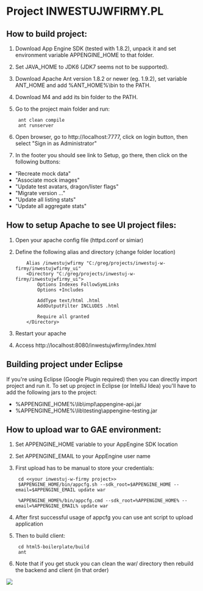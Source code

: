 # Project INWESTUJWFIRMY.PL

## How to build project:

1. Download App Engine SDK (tested with 1.8.2), unpack it and set environment variable APPENGINE_HOME to that folder.
2. Set JAVA_HOME to JDK6 (JDK7 seems not to be supported).
3. Download Apache Ant version 1.8.2 or newer (eg. 1.9.2), set variable ANT_HOME and add %ANT_HOME%\bin to the PATH.
4. Download M4 and add its bin folder to the PATH.
5. Go to the project main folder and run:

		ant clean compile
		ant runserver
6. Open browser, go to http://localhost:7777, click on login button, then select "Sign in as Administrator"
7. In the footer you should see link to Setup, go there, then click on the following buttons:

* "Recreate mock data"
* "Associate mock images"
* "Update test avatars, dragon/lister flags"
* "Migrate version ..."
* "Update all listing stats"
* "Update all aggregate stats"


## How to setup Apache to see UI project files:

1. Open your apache config file (httpd.conf or simiar)
2. Define the following alias and directory (change folder location)

	```ApacheConf
		Alias /inwestujwfirmy "C:/greg/projects/inwestuj-w-firmy/inwestujwfirmy_ui"
		<Directory "C:/greg/projects/inwestuj-w-firmy/inwestujwfirmy_ui">
			Options Indexes FollowSymLinks
			Options +Includes
			
			AddType text/html .html
			AddOutputFilter INCLUDES .html
			
			Require all granted
		</Directory>
	```
3. Restart your apache
4. Access http://localhost:8080/inwestujwfirmy/index.html


## Building project under Eclipse

If you're using Eclipse (Google Plugin required) then you can directly import project and run it.
To set up project in Eclipse (or IntelliJ Idea) you'll have to add the following jars to the project:
* %APPENGINE_HOME%\lib\impl\appengine-api.jar
* %APPENGINE_HOME%\lib\testing\appengine-testing.jar

## How to upload war to GAE environment:
1. Set APPENGINE_HOME variable to your AppEngine SDK location
2. Set APPENGINE_EMAIL to your AppEngine user name
3. First upload has to be manual to store your credentials:

		cd <<your inwestuj-w-firmy project>>
		$APPENGINE_HOME/bin/appcfg.sh --sdk_root=$APPENGINE_HOME --email=$APPENGINE_EMAIL update war

		%APPENGINE_HOME%/bin/appcfg.cmd --sdk_root=%APPENGINE_HOME% --email=%APPENGINE_EMAIL% update war

4. After first successful usage of appcfg you can use ant script to upload application
5. Then to build client:

		cd html5-boilerplate/build
		ant

6. Note that if you get stuck you can clean the war/ directory then rebuild the backend and client (in that order)


![](https://raw.github.com/f-inwest/inwestuj-w-firmy/master/inwestujwfirmy_ui/images/stopka-ue.png)
